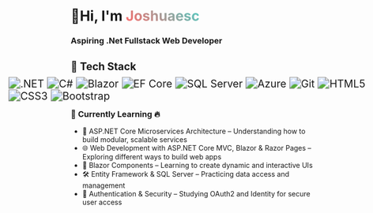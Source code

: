 <!-- Container to ensure everything is left-aligned -->
<div style="text-align: left;">

  <h1>
    👋Hi, I'm 
    <span style="background: linear-gradient(45deg, #FF6B6B, #4ECDC4); -webkit-background-clip: text; -webkit-text-fill-color: transparent;">
      Joshuaesc
    </span> 
  </h1>

  <h3>Aspiring .Net Fullstack Web Developer</h3>
  
  
  
  <h2>🧰 Tech Stack</h2>
  

  <div style="transform: scale(1.5); display: inline-block;">
    <img src="https://img.shields.io/badge/.NET-512BD4?style=for-the-badge&logo=dotnet&logoColor=white" alt=".NET" />
    <img src="https://img.shields.io/badge/C%23-239120?style=for-the-badge&logo=c-sharp&logoColor=white" alt="C#" />
    <img src="https://img.shields.io/badge/Blazor-512BD4?style=for-the-badge&logo=blazor&logoColor=white" alt="Blazor" />
    <img src="https://img.shields.io/badge/Entity%20Framework-6DB33F?style=for-the-badge&logo=entity-framework&logoColor=white" alt="EF Core" />
    <img src="https://img.shields.io/badge/SQL%20Server-CC2927?style=for-the-badge&logo=microsoftsqlserver&logoColor=white" alt="SQL Server" />
    <img src="https://img.shields.io/badge/Azure-0078D4?style=for-the-badge&logo=microsoftazure&logoColor=white" alt="Azure" />
    <img src="https://img.shields.io/badge/Git-F05032?style=for-the-badge&logo=git&logoColor=white" alt="Git" />
    <img src="https://img.shields.io/badge/HTML5-E34F26?style=for-the-badge&logo=html5&logoColor=white" alt="HTML5" />
    <img src="https://img.shields.io/badge/CSS3-1572B6?style=for-the-badge&logo=css3&logoColor=white" alt="CSS3" />
    <img src="https://img.shields.io/badge/Bootstrap-7952B3?style=for-the-badge&logo=bootstrap&logoColor=white" alt="Bootstrap" />  
  </div>


  <h3>🎯 <strong>Currently Learning</strong> 🔥</h3>

  <ul>
    <li>🚀 ASP.NET Core Microservices Architecture – Understanding how to build modular, scalable services</li>
    <li>🌐 Web Development with ASP.NET Core MVC, Blazor & Razor Pages – Exploring different ways to build web apps</li>
    <li>🎨 Blazor Components – Learning to create dynamic and interactive UIs</li>
    <li>🛠 Entity Framework & SQL Server – Practicing data access and management</li>
    <li>🔐 Authentication & Security – Studying OAuth2 and Identity for secure user access</li>
  </ul>

</div>
